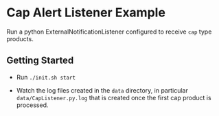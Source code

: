 Cap Alert Listener Example
==============================

Run a python ExternalNotificationListener configured to receive `cap` type products.


Getting Started
---------------

- Run `./init.sh start`

- Watch the log files created in the `data` directory, in particular `data/CapListener.py.log` that is created once the first cap product is processed.
